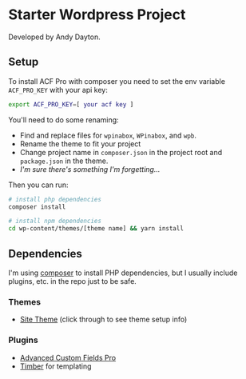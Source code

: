 Starter Wordpress Project
==========================

Developed by Andy Dayton.

Setup
------

To install ACF Pro with composer you need to set the env variable `ACF_PRO_KEY` with your api key:

```bash
export ACF_PRO_KEY=[ your acf key ] 
```

You'll need to do some renaming:

* Find and replace files for `wpinabox`, `WPinabox`, and `wpb`.
* Rename the theme to fit your project
* Change project name in `composer.json` in the project root and `package.json` in the theme.
* _I'm sure there's something I'm forgetting..._

Then you can run:

```bash
# install php dependencies
composer install

# install npm dependencies
cd wp-content/themes/[theme name] && yarn install
```

Dependencies
------------

I'm using [composer](https://getcomposer.org/) to install PHP dependencies, but I usually include plugins, etc. in the repo just to be safe.

### Themes

* [Site Theme](wp-content/themes/wpinabox-theme/) (click through to see theme setup info)

### Plugins

* [Advanced Custom Fields Pro](https://www.advancedcustomfields.com/pro/)
* [Timber](https://github.com/timber/timber) for templating
